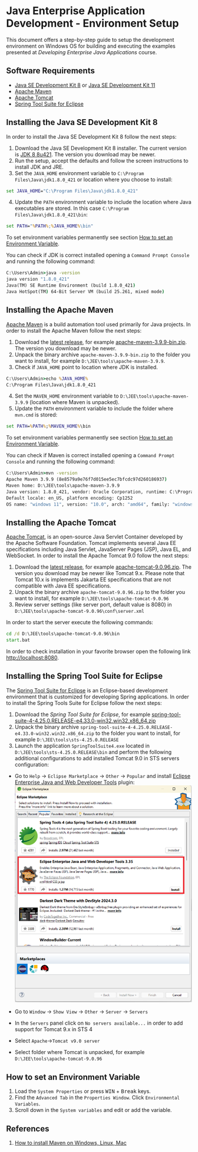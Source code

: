 Java Enterprise Application Development - Environment Setup
===========================================================

This document offers a step-by-step guide to setup the development environment on Windows OS for building and executing the examples presented at _Developing Enterprise Java Applications_ course.

Software Requirements
---------------------

* [Java SE Development Kit 8](https://www.oracle.com/java/technologies/downloads/#java8) or [Java SE Development Kit 11](https://www.oracle.com/java/technologies/downloads/#java11-windows) 
* [Apache Maven](https://maven.apache.org) 
* [Apache Tomcat](https://tomcat.apache.org)
* [Spring Tool Suite for Eclipse](https://spring.io/tools)


Installing the Java SE Development Kit 8
-----------------------------------------
In order to install the Java SE Development Kit 8 follow the next steps:

1. Download the Java SE Development Kit 8 installer. The current version is [JDK 8 8u421](https://www.oracle.com/java/technologies/downloads/#java8). The version you download may be newer.
2. Run the setup, accept the defaults and follow the screen instructions to install JDK and JRE.
3. Set the `JAVA_HOME` environment variable to `C:\Program Files\Java\jdk1.8.0_421` or location where you choose to install:
```bat
set JAVA_HOME="C:\Program Files\Java\jdk1.8.0_421"
```
4. Update the `PATH` environment variable to include the location where Java executables are stored. In this case `C:\Program Files\Java\jdk1.8.0_421\bin`:

```bat
set PATH="%PATH%;%JAVA_HOME%\bin"
```
To set environment variables permanently see section [How to set an Environment Variable](#how-to-set-an-environment-variable).

You can check if JDK is correct installed opening a `Command Prompt Console` and running the following command: 
``` bat
C:\Users\Admin>java -version
java version "1.8.0_421"
Java(TM) SE Runtime Environment (build 1.8.0_421)
Java HotSpot(TM) 64-Bit Server VM (build 25.261, mixed mode)
```

Installing the Apache Maven 
---------------------------
[Apache Maven](https://maven.apache.org/) is a build automation tool used primarily for Java projects.
In order to install the Apache Maven follow the next steps:

1. Download the [latest release](https://maven.apache.org/download.cgi),  for example  [apache-maven-3.9.9-bin.zip](https://dlcdn.apache.org/maven/maven-3/3.9.9/binaries/apache-maven-3.9.9-bin.zip). The version you download may be newer. 
2. Unpack the binary archive `apache-maven-3.9.9-bin.zip` to the folder you want to install, for example `D:\JEE\tools\apache-maven-3.9.9`.
3. Check if `JAVA_HOME` point to location where JDK is installed.

``` bat
C:\Users\Admin>echo %JAVA_HOME%
C:\Program Files\Java\jdk1.8.0_421
```
4. Set the `MAVEN_HOME` environment variable to `D:\JEE\tools\apache-maven-3.9.9` (location where Maven is unpacked).
5. Update the `PATH` environment variable to include the folder where `mvn.cmd` is stored:
```bat
set PATH=%PATH%;%MAVEN_HOME%\bin
```

To set environment variables permanently see section [How to set an Environment Variable](#how-to-set-an-environment-variable).

You can check if Maven is correct installed opening a `Command Prompt Console` and running the following command: 
``` bat
C:\Users\Admin>mvn -version
Apache Maven 3.9.9 (8e8579a9e76f7d015ee5ec7bfcdc97d260186937)
Maven home: D:\JEE\tools\apache-maven-3.9.9
Java version: 1.8.0_421, vendor: Oracle Corporation, runtime: C:\Program Files\Java\jdk1.8.0_421\jre
Default locale: en_US, platform encoding: Cp1252
OS name: "windows 11", version: "10.0", arch: "amd64", family: "windows"
```

Installing the Apache Tomcat
----------------------------
[Apache Tomcat](http://tomcat.apache.org/), is an open-source Java Servlet Container developed by the Apache Software Foundation. Tomcat implements several Java EE specifications including Java Servlet, JavaServer Pages (JSP), Java EL, and WebSocket.
In order to install the Apache Tomcat 9.0 follow the next steps:

1. Download the [latest release](https://tomcat.apache.org/download-90.cgi), for example [apache-tomcat-9.0.96.zip](https://dlcdn.apache.org/tomcat/tomcat-9/v9.0.96/bin/apache-tomcat-9.0.96.zip). The version you download may be newer like Tomcat 9.x. Please note that Tomcat 10.x is implements Jakarta EE specifications that are not compatible with Java EE specifications.
2. Unpack the binary archive `apache-tomcat-9.0.96.zip` to the folder you want to install, for example `D:\JEE\tools\apache-tomcat-9.0.96`
3. Review server settings (like server port, default value is 8080) in `D:\JEE\tools\apache-tomcat-9.0.96\conf\server.xml`
 
In order to start the server execute the following commands:
``` bat
cd /d D:\JEE\tools\apache-tomcat-9.0.96\bin
start.bat
```
In order to check installation in your favorite browser open the following link [http://localhost:8080](http://localhost:8080).



Installing the Spring Tool Suite for Eclipse
---------------------------------
The [Spring Tool Suite for Eclipse](https://spring.io/tools) is an Eclipse-based development environment that is customized for developing Spring applications.
In order to install the Spring Tools Suite for Eclipse follow the next steps:

1. Download the _Spring Tool Suite for Eclipse_, for example [spring-tool-suite-4-4.25.0.RELEASE-e4.33.0-win32.win32.x86_64.zip](https://cdn.spring.io/spring-tools/release/STS4/4.25.0.RELEASE/dist/e4.33/spring-tool-suite-4-4.25.0.RELEASE-e4.33.0-win32.win32.x86_64.zip)
2. Unpack the binary archive `spring-tool-suite-4-4.25.0.RELEASE-e4.33.0-win32.win32.x86_64.zip` to the folder you want to install, for example `D:\JEE\tools\sts-4.25.0.RELEASE`
3. Launch the application `SpringToolSuite4.exe` located in `D:\JEE\tools\sts-4.25.0.RELEASE\bin` and perform the following additional configurations to add installed Tomcat 9.0 in STS servers configuration:
* Go to `Help` -> `Eclipse Marketplace` -> `Other` -> `Popular` and install [Eclipse Enterprise Java and Web Developer Tools](https://marketplace.eclipse.org/content/eclipse-enterprise-java-and-web-developer-tools) plugin:
    ![Install `Eclipse Enterprise Java and Web Developer Tools` plugin](images/install-eclipse-jee-and-web-plugin.png)

* Go to `Window` -> `Show View` -> `Other` -> `Server` -> `Servers`  
* In the `Servers` panel click on `No servers available...` in order to add support for Tomcat 9.x in STS 4
* Select `Apache`->`Tomcat v9.0 server`
* Select folder where Tomcat is unpacked, for example `D:\JEE\tools\apache-tomcat-9.0.96`   

How to set an Environment Variable
----------------------------------
1. Load the `System Properties` or press <kbd>WIN</kbd> + <kbd>Break</kbd> keys. 
2. Find the `Advanced Tab` in the `Properties Window`. Click `Environmental Variables`.
3. Scroll down in the `System variables` and edit or add the variable.
   
References
---------------
1. [How to install Maven on Windows, Linux, Mac](https://www.baeldung.com/install-maven-on-windows-linux-mac)

